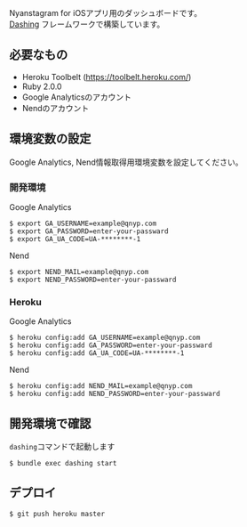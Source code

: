 Nyanstagram for iOSアプリ用のダッシュボードです。  
[Dashing](http://shopify.github.com/dashing) フレームワークで構築しています。

必要なもの
----
* Heroku Toolbelt (https://toolbelt.heroku.com/)
* Ruby 2.0.0
* Google Analyticsのアカウント
* Nendのアカウント

環境変数の設定
----
Google Analytics, Nend情報取得用環境変数を設定してください。

### 開発環境

Google Analytics
```
$ export GA_USERNAME=example@qnyp.com
$ export GA_PASSWORD=enter-your-passward
$ export GA_UA_CODE=UA-********-1
```

Nend
```
$ export NEND_MAIL=example@qnyp.com
$ export NEND_PASSWORD=enter-your-passward
```

### Heroku

Google Analytics
```
$ heroku config:add GA_USERNAME=example@qnyp.com
$ heroku config:add GA_PASSWORD=enter-your-passward
$ heroku config:add GA_UA_CODE=UA-********-1
```

Nend
```
$ heroku config:add NEND_MAIL=example@qnyp.com
$ heroku config:add NEND_PASSWORD=enter-your-passward
```

開発環境で確認
----
`dashing`コマンドで起動します

```
$ bundle exec dashing start
```

デプロイ
----

```
$ git push heroku master
```
